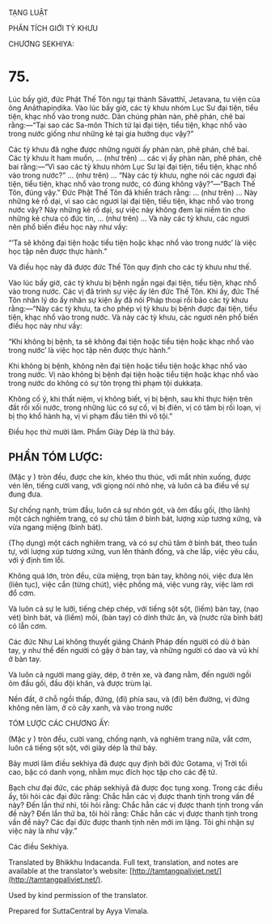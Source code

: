  

TẠNG LUẬT

PHÂN TÍCH GIỚI TỲ KHƯU

CHƯƠNG SEKHIYA:

# 75.

Lúc bấy giờ, đức Phật Thế Tôn ngự tại thành Sāvatthī, Jetavana, tu viện của ông Anāthapiṇḍika. Vào lúc bấy giờ, các tỳ khưu nhóm Lục Sư đại tiện, tiểu tiện, khạc nhổ vào trong nước. Dân chúng phàn nàn, phê phán, chê bai rằng:—“Tại sao các Sa-môn Thích tử lại đại tiện, tiểu tiện, khạc nhổ vào trong nước giống như những kẻ tại gia hưởng dục vậy?”

Các tỳ khưu đã nghe được những người ấy phàn nàn, phê phán, chê bai. Các tỳ khưu ít ham muốn, … (như trên) … các vị ấy phàn nàn, phê phán, chê bai rằng:—“Vì sao các tỳ khưu nhóm Lục Sư lại đại tiện, tiểu tiện, khạc nhổ vào trong nước?” … (như trên) … “Này các tỳ khưu, nghe nói các ngươi đại tiện, tiểu tiện, khạc nhổ vào trong nước, có đúng không vậy?”—“Bạch Thế Tôn, đúng vậy.” Đức Phật Thế Tôn đã khiển trách rằng: … (như trên) … Này những kẻ rồ dại, vì sao các ngươi lại đại tiện, tiểu tiện, khạc nhổ vào trong nước vậy? Này những kẻ rồ dại, sự việc này không đem lại niềm tin cho những kẻ chưa có đức tin, … (như trên) … Và này các tỳ khưu, các ngươi nên phổ biến điều học này như vầy:

“‘Ta sẽ không đại tiện hoặc tiểu tiện hoặc khạc nhổ vào trong nước’ là việc học tập nên được thực hành.”

Và điều học này đã được đức Thế Tôn quy định cho các tỳ khưu như thế.

Vào lúc bấy giờ, các tỳ khưu bị bệnh ngần ngại đại tiện, tiểu tiện, khạc nhổ vào trong nước. Các vị đã trình sự việc ấy lên đức Thế Tôn. Khi ấy, đức Thế Tôn nhân lý do ấy nhân sự kiện ấy đã nói Pháp thoại rồi bảo các tỳ khưu rằng:—“Này các tỳ khưu, ta cho phép vị tỳ khưu bị bệnh được đại tiện, tiểu tiện, khạc nhổ vào trong nước. Và này các tỳ khưu, các ngươi nên phổ biến điều học này như vầy:

“Khi không bị bệnh, ta sẽ không đại tiện hoặc tiểu tiện hoặc khạc nhổ vào trong nước’ là việc học tập nên được thực hành.”

Khi không bị bệnh, không nên đại tiện hoặc tiểu tiện hoặc khạc nhổ vào trong nước. Vị nào không bị bệnh đại tiện hoặc tiểu tiện hoặc khạc nhổ vào trong nước do không có sự tôn trọng thì phạm tội dukkaṭa.

Không cố ý, khi thất niệm, vị không biết, vị bị bệnh, sau khi thực hiện trên đất rồi xối nước, trong những lúc có sự cố, vị bị điên, vị có tâm bị rối loạn, vị bị thọ khổ hành hạ, vị vi phạm đầu tiên thì vô tội.”

Điều học thứ mười lăm. Phẩm Giày Dép là thứ bảy.

## PHẦN TÓM LƯỢC:

(Mặc y ) tròn đều, được che kín, khéo thu thúc, với mắt nhìn xuống, được vén lên, tiếng cười vang, với giọng nói nhỏ nhẹ, và luôn cả ba điều về sự đung đưa.

Sự chống nạnh, trùm đầu, luôn cả sự nhón gót, và ôm đầu gối, (thọ lãnh) một cách nghiêm trang, có sự chú tâm ở bình bát, lượng xúp tương xứng, và vừa ngang miệng (bình bát).

(Thọ dụng) một cách nghiêm trang, và có sự chú tâm ở bình bát, theo tuần tự, với lượng xúp tương xứng, vun lên thành đống, và che lấp, việc yêu cầu, với ý định tìm lỗi.

Không quá lớn, tròn đều, cửa miệng, trọn bàn tay, không nói, việc đưa lên (liên tục), việc cắn (từng chút), việc phồng má, việc vung rảy, việc làm rơi đổ cơm.

Và luôn cả sự le lưỡi, tiếng chép chép, với tiếng sột sột, (liếm) bàn tay, (nạo vét) bình bát, và (liếm) môi, (bàn tay) có dính thức ăn, và (nước rửa bình bát) có lẫn cơm.

Các đức Như Lai không thuyết giảng Chánh Pháp đến người có dù ở bàn tay, y như thế đến người có gậy ở bàn tay, và những người có dao và vũ khí ở bàn tay.

Và luôn cả người mang giày, dép, ở trên xe, và đang nằm, đến người ngồi ôm đầu gối, đầu đội khăn, và được trùm lại.

Nền đất, ở chỗ ngồi thấp, đứng, (đi) phía sau, và (đi) bên đường, vị đứng không nên làm, ở cỏ cây xanh, và vào trong nước

TÓM LƯỢC CÁC CHƯƠNG ẤY:

(Mặc y ) tròn đều, cười vang, chống nạnh, và nghiêm trang nữa, vắt cơm, luôn cả tiếng sột sột, với giày dép là thứ bảy.

Bảy mươi lăm điều sekhiya đã được quy định bởi đức Gotama, vị Trời tối cao, bậc có danh vọng, nhằm mục đích học tập cho các đệ tử.

Bạch chư đại đức, các pháp sekhiyā đã được đọc tụng xong. Trong các điều ấy, tôi hỏi các đại đức rằng: Chắc hẳn các vị được thanh tịnh trong vấn đề này? Đến lần thứ nhì, tôi hỏi rằng: Chắc hẳn các vị được thanh tịnh trong vấn đề này? Đến lần thứ ba, tôi hỏi rằng: Chắc hẳn các vị được thanh tịnh trong vấn đề này? Các đại đức được thanh tịnh nên mới im lặng. Tôi ghi nhận sự việc này là như vậy.”

Các điều Sekhiya.

Translated by Bhikkhu Indacanda. Full text, translation, and notes are available at the translator’s website: [http://tamtangpaliviet.net/](http://tamtangpaliviet.net/).

Used by kind permission of the translator.

Prepared for SuttaCentral by Ayya Vimala.